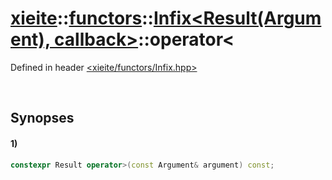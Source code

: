 # [xieite](../../../xieite.md)\:\:[functors](../../../functors.md)\:\:[Infix\<Result\(Argument\), callback\>](../../Infix.md)\:\:operator\<
Defined in header [<xieite/functors/Infix.hpp>](../../../../include/xieite/functors/Infix.hpp)

&nbsp;

## Synopses
#### 1)
```cpp
constexpr Result operator>(const Argument& argument) const;
```
